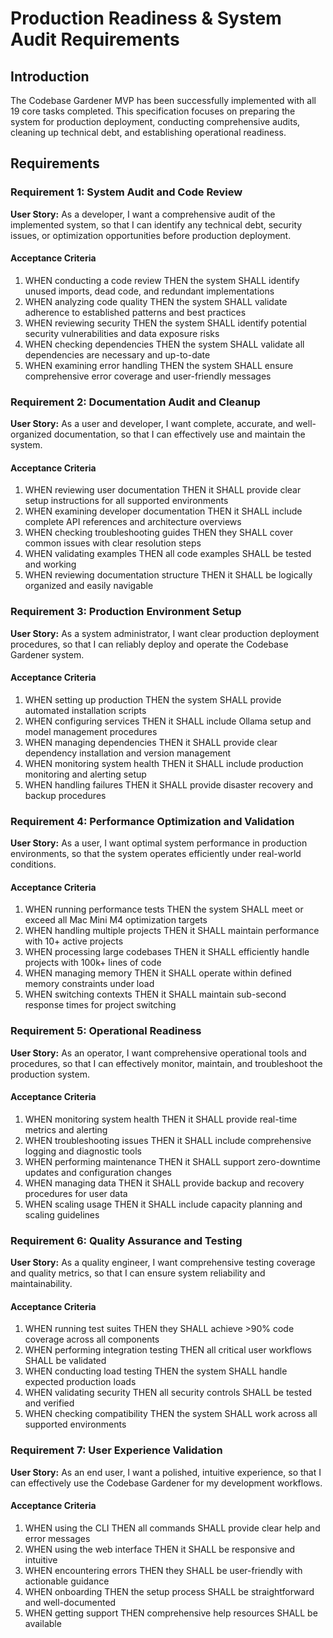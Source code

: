 # Production Readiness & System Audit Requirements

## Introduction

The Codebase Gardener MVP has been successfully implemented with all 19 core tasks completed. This specification focuses on preparing the system for production deployment, conducting comprehensive audits, cleaning up technical debt, and establishing operational readiness.

## Requirements

### Requirement 1: System Audit and Code Review

**User Story:** As a developer, I want a comprehensive audit of the implemented system, so that I can identify any technical debt, security issues, or optimization opportunities before production deployment.

#### Acceptance Criteria

1. WHEN conducting a code review THEN the system SHALL identify unused imports, dead code, and redundant implementations
2. WHEN analyzing code quality THEN the system SHALL validate adherence to established patterns and best practices
3. WHEN reviewing security THEN the system SHALL identify potential security vulnerabilities and data exposure risks
4. WHEN checking dependencies THEN the system SHALL validate all dependencies are necessary and up-to-date
5. WHEN examining error handling THEN the system SHALL ensure comprehensive error coverage and user-friendly messages

### Requirement 2: Documentation Audit and Cleanup

**User Story:** As a user and developer, I want complete, accurate, and well-organized documentation, so that I can effectively use and maintain the system.

#### Acceptance Criteria

1. WHEN reviewing user documentation THEN it SHALL provide clear setup instructions for all supported environments
2. WHEN examining developer documentation THEN it SHALL include complete API references and architecture overviews
3. WHEN checking troubleshooting guides THEN they SHALL cover common issues with clear resolution steps
4. WHEN validating examples THEN all code examples SHALL be tested and working
5. WHEN reviewing documentation structure THEN it SHALL be logically organized and easily navigable

### Requirement 3: Production Environment Setup

**User Story:** As a system administrator, I want clear production deployment procedures, so that I can reliably deploy and operate the Codebase Gardener system.

#### Acceptance Criteria

1. WHEN setting up production THEN the system SHALL provide automated installation scripts
2. WHEN configuring services THEN it SHALL include Ollama setup and model management procedures
3. WHEN managing dependencies THEN it SHALL provide clear dependency installation and version management
4. WHEN monitoring system health THEN it SHALL include production monitoring and alerting setup
5. WHEN handling failures THEN it SHALL provide disaster recovery and backup procedures

### Requirement 4: Performance Optimization and Validation

**User Story:** As a user, I want optimal system performance in production environments, so that the system operates efficiently under real-world conditions.

#### Acceptance Criteria

1. WHEN running performance tests THEN the system SHALL meet or exceed all Mac Mini M4 optimization targets
2. WHEN handling multiple projects THEN it SHALL maintain performance with 10+ active projects
3. WHEN processing large codebases THEN it SHALL efficiently handle projects with 100k+ lines of code
4. WHEN managing memory THEN it SHALL operate within defined memory constraints under load
5. WHEN switching contexts THEN it SHALL maintain sub-second response times for project switching

### Requirement 5: Operational Readiness

**User Story:** As an operator, I want comprehensive operational tools and procedures, so that I can effectively monitor, maintain, and troubleshoot the production system.

#### Acceptance Criteria

1. WHEN monitoring system health THEN it SHALL provide real-time metrics and alerting
2. WHEN troubleshooting issues THEN it SHALL include comprehensive logging and diagnostic tools
3. WHEN performing maintenance THEN it SHALL support zero-downtime updates and configuration changes
4. WHEN managing data THEN it SHALL provide backup and recovery procedures for user data
5. WHEN scaling usage THEN it SHALL include capacity planning and scaling guidelines

### Requirement 6: Quality Assurance and Testing

**User Story:** As a quality engineer, I want comprehensive testing coverage and quality metrics, so that I can ensure system reliability and maintainability.

#### Acceptance Criteria

1. WHEN running test suites THEN they SHALL achieve >90% code coverage across all components
2. WHEN performing integration testing THEN all critical user workflows SHALL be validated
3. WHEN conducting load testing THEN the system SHALL handle expected production loads
4. WHEN validating security THEN all security controls SHALL be tested and verified
5. WHEN checking compatibility THEN the system SHALL work across all supported environments

### Requirement 7: User Experience Validation

**User Story:** As an end user, I want a polished, intuitive experience, so that I can effectively use the Codebase Gardener for my development workflows.

#### Acceptance Criteria

1. WHEN using the CLI THEN all commands SHALL provide clear help and error messages
2. WHEN using the web interface THEN it SHALL be responsive and intuitive
3. WHEN encountering errors THEN they SHALL be user-friendly with actionable guidance
4. WHEN onboarding THEN the setup process SHALL be straightforward and well-documented
5. WHEN getting support THEN comprehensive help resources SHALL be available